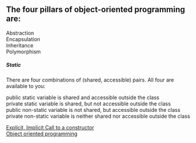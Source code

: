 The four pillars of object-oriented programming are:  
 ----------------------------  
Abstraction  
Encapsulation  
Inheritance  
Polymorphism  


##### Static 

There are four combinations of (shared, accessible) pairs. All four are available to you:    

public static variable is shared and accessible outside the class  
private static variable is shared, but not accessible outside the class  
public non-static variable is not shared, but accessible outside the class  
private non-static variable is neither shared nor accessible outside the class  

[Explicit, Implicit Call to a constructor](https://stackoverflow.com/questions/12036037/explicit-call-to-a-constructor)  
[Object oriented programming](https://www.geeksforgeeks.org/object-oriented-programming-in-cpp/#inheritance)
